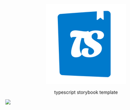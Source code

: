 <p align="center">
  <img src="./docs/images/ts-storybook.png" />
</p>

<p align="center">
 typescript storybook template
</p>

![](https://img.shields.io/badge/storybook-6.0.16-%23FE4785)